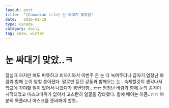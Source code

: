 ```yaml
---
layout: post
title:  "[Canadian Life] 눈 싸대기 맞았음"
date:   2016-01-10
type: Canada
category: daily
tag: snow, winter
---
```


# 눈 싸대기 맞았..ㅋ

점심때 까지만 해도 따뜻하고 비까지와서 이번주 온 눈 다 녹여주더니 갑자기 엄청난 바람과 함께 눈이 엄청 쏟아졌다. 말로만 듣던 강풍과 함께오는 눈.. 숙제할것이 생각나서 학교에 가야할 일이 있어서 나갔다가 봉변당함.. ㅠㅠ 엄청난 바람과 함께 눈의 공격이 시작되었고 마스크따위가 없어서 고스란히 얼굴을 강타했다. 칼에 베이는 아픔..ㅠㅠ 여분의 목폴라나 마스크를 준비해야 할듯.. 